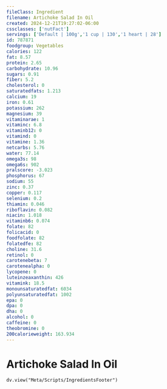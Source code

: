 ```yaml
---
fileClass: Ingredient
filename: Artichoke Salad In Oil
created: 2024-12-21T19:27:02-06:00
cssclasses: ['nutFact']
servings: ['Default | 100g','1 cup | 130','1 heart | 28']
id: 787871
foodgroup: Vegetables
calories: 122
fat: 8.57
protein: 2.65
carbohydrate: 10.96
sugars: 0.91
fiber: 5.2
cholesterol: 0
saturatedfats: 1.213
calcium: 19
iron: 0.61
potassium: 262
magnesium: 39
vitaminarae: 1
vitaminc: 6.8
vitaminb12: 0
vitamind: 0
vitamine: 1.36
netcarbs: 5.76
water: 77.14
omega3s: 98
omega6s: 902
pralscore: -3.023
phosphorus: 67
sodium: 55
zinc: 0.37
copper: 0.117
selenium: 0.2
thiamin: 0.046
riboflavin: 0.082
niacin: 1.018
vitaminb6: 0.074
folate: 82
folicacid: 0
foodfolate: 82
folatedfe: 82
choline: 31.6
retinol: 0
carotenebeta: 7
carotenealpha: 0
lycopene: 0
luteinzeaxanthin: 426
vitamink: 18.5
monounsaturatedfat: 6034
polyunsaturatedfat: 1002
epa: 0
dpa: 0
dha: 0
alcohol: 0
caffeine: 0
theobromine: 0
200calorieweight: 163.934
---
```


# Artichoke Salad In Oil

```dataviewjs
dv.view("Meta/Scripts/IngredientsFooter")
```